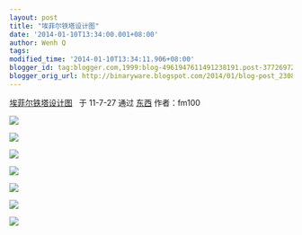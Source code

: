 ```yaml
---
layout: post
title: "埃菲尔铁塔设计图"
date: '2014-01-10T13:34:00.001+08:00'
author: Wenh Q
tags:
modified_time: '2014-01-10T13:34:11.906+08:00'
blogger_id: tag:blogger.com,1999:blog-4961947611491238191.post-3772697275666020700
blogger_orig_url: http://binaryware.blogspot.com/2014/01/blog-post_2308.html
---
```

[埃菲尔铁塔设计图](http://item.feedsky.com/~feedsky/dongxinet/~8172838/540456545/6276617/1/item.html) 
 于 11-7-27 通过 [东西](http://dongxi.net/) 作者：fm100


![](https://images-blogger-opensocial.googleusercontent.com/gadgets/proxy?url=http%3A%2F%2Fwww.howtobearetronaut.com%2Fwp-content%2Fuploads%2F2010%2F11%2FEiffel-Blueprints-1.jpg&container=blogger&gadget=a&rewriteMime=image%2F*)

![](https://images-blogger-opensocial.googleusercontent.com/gadgets/proxy?url=http%3A%2F%2Fwww.howtobearetronaut.com%2Fwp-content%2Fuploads%2F2010%2F11%2FEiffel-Blueprints-2.jpg&container=blogger&gadget=a&rewriteMime=image%2F*)

![](https://images-blogger-opensocial.googleusercontent.com/gadgets/proxy?url=http%3A%2F%2Fwww.howtobearetronaut.com%2Fwp-content%2Fuploads%2F2010%2F11%2FEiffel-Blueprints-1.jpg&container=blogger&gadget=a&rewriteMime=image%2F*)

![](https://images-blogger-opensocial.googleusercontent.com/gadgets/proxy?url=http%3A%2F%2Fwww.howtobearetronaut.com%2Fwp-content%2Fuploads%2F2010%2F11%2FEiffel-Blueprints-3.jpg&container=blogger&gadget=a&rewriteMime=image%2F*)

![](https://images-blogger-opensocial.googleusercontent.com/gadgets/proxy?url=http%3A%2F%2Fwww.howtobearetronaut.com%2Fwp-content%2Fuploads%2F2010%2F11%2FEiffel-Blueprints-4.jpg&container=blogger&gadget=a&rewriteMime=image%2F*)

![](https://images-blogger-opensocial.googleusercontent.com/gadgets/proxy?url=http%3A%2F%2Fwww.howtobearetronaut.com%2Fwp-content%2Fuploads%2F2010%2F11%2FEiffel-Blueprints-5.jpg&container=blogger&gadget=a&rewriteMime=image%2F*)

![](https://images-blogger-opensocial.googleusercontent.com/gadgets/proxy?url=http%3A%2F%2Fwww.howtobearetronaut.com%2Fwp-content%2Fuploads%2F2010%2F11%2FEiffel-Blueprints-6.jpg&container=blogger&gadget=a&rewriteMime=image%2F*)
